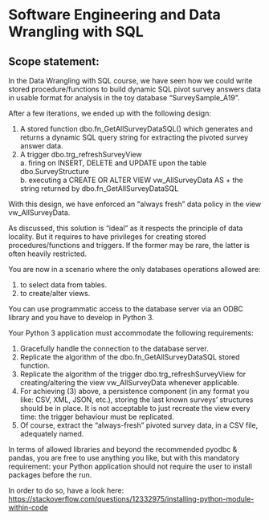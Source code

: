 # Software Engineering and Data Wrangling with SQL

## Scope statement:
In the Data Wrangling with SQL course, we have seen how we could write stored procedure/functions to build dynamic SQL pivot survey answers data in usable format for analysis in the toy database “SurveySample_A19”.

After a few iterations, we ended up with the following design: 

1. A stored function dbo.fn_GetAllSurveyDataSQL() which generates and 
returns a dynamic SQL query string for extracting the pivoted survey answer data. <br />
2. A trigger dbo.trg_refreshSurveyView <br />
a. firing on INSERT, DELETE and UPDATE upon the table dbo.SurveyStructure <br />
b. executing a CREATE OR ALTER VIEW vw_AllSurveyData AS + the string returned by dbo.fn_GetAllSurveyDataSQL

With this design, we have enforced an “always fresh” data policy in the view 
vw_AllSurveyData.

As discussed, this solution is “ideal” as it respects the principle of data locality. But it requires to have privileges for creating stored procedures/functions and triggers. If the former may be rare, the latter is often heavily restricted.

You are now in a scenario where the only databases operations allowed are: <br />
1. to select data from tables. <br />
2. to create/alter views. <br />

You can use programmatic access to the database server via an ODBC library and you have to develop in Python 3.

Your Python 3 application must accommodate the following requirements: <br />
1. Gracefully handle the connection to the database server. <br />
2. Replicate the algorithm of the dbo.fn_GetAllSurveyDataSQL stored function. <br />
3. Replicate the algorithm of the trigger dbo.trg_refreshSurveyView for creating/altering the view vw_AllSurveyData whenever applicable. <br />
4. For achieving (3) above, a persistence component (in any format you like: CSV, XML, JSON, etc.), storing the last known surveys’ structures should be in place. It is not acceptable to just recreate the view every time: the trigger behaviour must be replicated. <br />
5. Of course, extract the “always-fresh” pivoted survey data, in a CSV file, adequately named.

In terms of allowed libraries and beyond the recommended pyodbc & pandas, you are free to use anything you like, but with this mandatory requirement: your Python application should not require the user to install packages before the run.

In order to do so, have a look here:  <br />
https://stackoverflow.com/questions/12332975/installing-python-module-within-code
